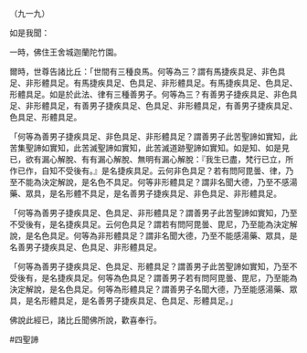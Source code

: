 （九一九）

如是我聞：

一時，佛住王舍城迦蘭陀竹園。

爾時，世尊告諸比丘：「世間有三種良馬。何等為三？謂有馬捷疾具足、非色具足、非形體具足。有馬捷疾具足、色具足、非形體具足。有馬捷疾具足、色具足、形體具足。如是於此法、律有三種善男子。何等為三？有善男子捷疾具足、非色具足、非形體具足，有善男子捷疾具足、色具足、非形體具足，有善男子捷疾具足、色具足、形體具足。

「何等為善男子捷疾具足、非色具足、非形體具足？謂善男子此苦聖諦如實知，此苦集聖諦如實知，此苦滅聖諦如實知，此苦滅道跡聖諦如實知。如是知、如是見已，欲有漏心解脫、有有漏心解脫、無明有漏心解脫：『我生已盡，梵行已立，所作已作，自知不受後有。』是名捷疾具足。云何非色具足？若有問阿毘曇、律，乃至不能為決定解說，是名色不具足。何等非形體具足？謂非名聞大德，乃至不感湯藥、眾具，是名形體不具足，是名善男子捷疾具足、非色具足、非形體具足。

「何等為善男子捷疾具足、色具足、非形體具足？謂善男子此苦聖諦如實知，乃至不受後有，是名捷疾具足。云何色具足？謂若有問阿毘曇、毘尼，乃至能為決定解說，是名色具足。何等為非形體具足？謂非名聞大德，乃至不能感湯藥、眾具，是名善男子捷疾具足、色具足、非形體具足。

「何等為善男子捷疾具足、色具足、形體具足？謂善男子此苦聖諦如實知，乃至不受後有，是名捷疾具足。何等為色具足？謂善男子若有問阿毘曇、毘尼，乃至能為決定解說，是名色具足。何等為形體具足？謂善男子名聞大德，乃至能感湯藥、眾具，是名形體具足，是名善男子捷疾具足、色具足、形體具足。」

佛說此經已，諸比丘聞佛所說，歡喜奉行。



#四聖諦
